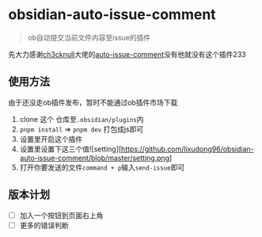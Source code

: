 # obsidian-auto-issue-comment
> ob自动提交当前文件内容至issue的插件

先大力感谢[ch3cknull](https://github.com/ch3cknull)大佬的[auto-issue-comment](https://github.com/ch3cknull/auto-issue-comment)没有他就没有这个插件233

## 使用方法
由于还没走ob插件发布，暂时不能通过ob插件市场下载
1. clone 这个 仓库至`.obsidian/plugins`内
2. `pnpm install` => `pnpm dev` 打包成js即可
3. 设置里开启这个插件
4. 设置里设置下这三个值![setting][https://github.com/lixudong96/obsidian-auto-issue-comment/blob/master/setting.png]
5. 打开你要发送的文件`command + p`输入`send-issue`即可

## 版本计划
- [ ] 加入一个按钮到页面右上角
- [ ] 更多的错误判断
